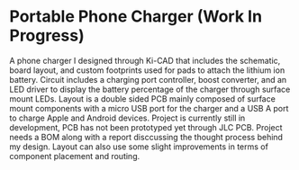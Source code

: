 # Portable Phone Charger (Work In Progress)
A phone charger I designed through Ki-CAD that includes the schematic, board layout, and custom footprints used for pads to attach the lithium ion battery. Circuit includes a charging port controller, boost converter, and an LED driver to display the battery percentage of the charger through surface mount LEDs. Layout is a double sided PCB mainly composed of surface mount components with a micro USB port for the charger and a USB A port to charge Apple and Android devices. Project is currently still in development, PCB has not been prototyped yet through JLC PCB. Project needs a BOM along with a report disccussing the thought process behind my design. Layout can also use some slight improvements in terms of component placement and routing.
